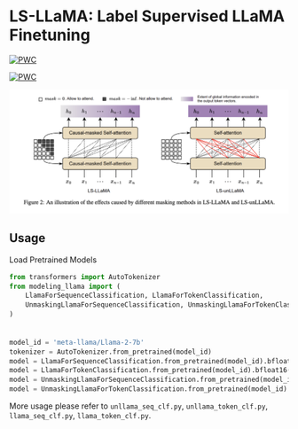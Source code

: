 # LS-LLaMA: Label Supervised LLaMA Finetuning

<p align="center">

[![PWC](https://img.shields.io/endpoint.svg?url=https://paperswithcode.com/badge/label-supervised-llama-finetuning/named-entity-recognition-on-conll03-4)](https://paperswithcode.com/sota/named-entity-recognition-on-conll03-4?p=label-supervised-llama-finetuning)

[![PWC](https://img.shields.io/endpoint.svg?url=https://paperswithcode.com/badge/label-supervised-llama-finetuning/named-entity-recognition-on-ontonotes-5-0-1)](https://paperswithcode.com/sota/named-entity-recognition-on-ontonotes-5-0-1?p=label-supervised-llama-finetuning)
</p>


<p align='center'>
<img src='./docs/lsllama.png'/>
</p>

## Usage

Load Pretrained Models

```python
from transformers import AutoTokenizer
from modeling_llama import (
    LlamaForSequenceClassification, LlamaForTokenClassification,
    UnmaskingLlamaForSequenceClassification, UnmaskingLlamaForTokenClassification,
)


model_id = 'meta-llama/Llama-2-7b'
tokenizer = AutoTokenizer.from_pretrained(model_id)
model = LlamaForSequenceClassification.from_pretrained(model_id).bfloat16()
model = LlamaForTokenClassification.from_pretrained(model_id).bfloat16()
model = UnmaskingLlamaForSequenceClassification.from_pretrained(model_id).bfloat16()
model = UnmaskingLlamaForTokenClassification.from_pretrained(model_id).bfloat16()
```

More usage please refer to `unllama_seq_clf.py`, `unllama_token_clf.py`, `llama_seq_clf.py`, `llama_token_clf.py`.
